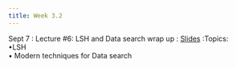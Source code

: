 ```yaml
---
title: Week 3.2
---
```


Sept 7
: Lecture #6: LSH and Data search wrap up
  : [Slides](https://docs.google.com/presentation/d/1hhyG9E59oWLBK3bbFaEBpVWOu4pY4csR/edit?usp=sharing&ouid=107445138954532774881&rtpof=true&sd=true)
:Topics: <br> &#x2022;LSH <br> &#x2022; Modern techniques for Data search 


